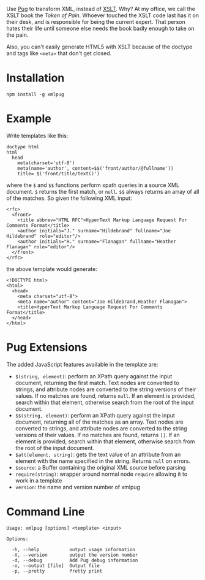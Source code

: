 Use [Pug](https://pugjs.org) to transform XML, instead of
[XSLT](http://www.w3.org/TR/xslt).  Why?  At my office, we call the XSLT book
the *Token of Pain*.  Whoever touched the XSLT code last has it on their desk,
and is responsible for being the current expert.  That person hates their
life until someone else needs the book badly enough to take on the pain.

Also, you can't easily generate HTML5 with XSLT because of the doctype and tags
like `<meta>` that don't get closed.

# Installation

    npm install -g xmlpug

# Example

Write templates like this:

```
doctype html
html
  head
    meta(charset='utf-8')
    meta(name='author', content=$$('front/author/@fullname'))
    title= $('front/title/text()')
```

where the `$` and `$$` functions perform xpath queries in a source XML document.  `$` returns the first match, or `null`.  `$$` always returns an array of all of the matches.  So given the following XML input:

```
<rfc>
  <front>
    <title abbrev="HTML RFC">HyperText Markup Language Request For Comments Format</title>
    <author initials="J." surname="Hildebrand" fullname="Joe Hildebrand" role="editor"/>
    <author initials="H." surname="Flanagan" fullname="Heather Flanagan" role="editor"/>
  </front>
</rfc>

```

the above template would generate:

```
<!DOCTYPE html>
<html>
  <head>
    <meta charset="utf-8">
    <meta name="author" content="Joe Hildebrand,Heather Flanagan">
    <title>HyperText Markup Language Request For Comments Format</title>
  </head>
</html>
```

# Pug Extensions

The added JavaScript features available in the template are:

- `$(string, element)`: perform an XPath query against the input document, returning the first match.  Text nodes are converted to strings, and attribute nodes are converted to the string versions of their values. If no matches are found, returns `null`.  If an element is provided, search within that element, otherwise search from the root of the input document.
- `$$(string, element)`: perform an XPath query against the input document, returning all of the matches as an array.  Text nodes are converted to strings, and attribute nodes are converted to the string versions of their values. If no matches are found, returns `[]`.  If an element is provided, search within that element, otherwise search from the root of the input document.
- `$att(element, string)`: gets the text value of an attribute from an element with the name specified in the string.  Returns `null` on errors.
- `$source`: a Buffer containing the original XML source before parsing
- `require(string)`: wrapper around normal node `require` allowing it to work in a template
- `version`: the name and version number of xmlpug

# Command Line


    Usage: xmlpug [options] <template> <input>

    Options:

      -h, --help           output usage information
      -V, --version        output the version number
      -d, --debug          Add Pug debug information
      -o, --output [file]  Output file
      -p, --pretty         Pretty print
